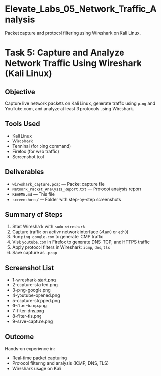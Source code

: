 # Elevate_Labs_05_Network_Traffic_Analysis
Packet capture and protocol filtering using Wireshark on Kali Linux.

# Task 5: Capture and Analyze Network Traffic Using Wireshark (Kali Linux)

## Objective
Capture live network packets on Kali Linux, generate traffic using `ping` and YouTube.com, and analyze at least 3 protocols using Wireshark.

## Tools Used
- Kali Linux
- Wireshark
- Terminal (for ping command)
- Firefox (for web traffic)
- Screenshot tool

## Deliverables
- `wireshark_capture.pcap` — Packet capture file
- `Network_Packet_Analysis_Report.txt` — Protocol analysis report
- `README.md` — This file
- `screenshots/` — Folder with step-by-step screenshots

## Summary of Steps
1. Start Wireshark with `sudo wireshark`
2. Capture traffic on active network interface (`wlan0` or `eth0`)
3. Run `ping google.com` to generate ICMP traffic
4. Visit `youtube.com` in Firefox to generate DNS, TCP, and HTTPS traffic
5. Apply protocol filters in Wireshark: `icmp`, `dns`, `tls`
6. Save capture as `.pcap`

## Screenshot List
- 1-wireshark-start.png
- 2-capture-started.png
- 3-ping-google.png
- 4-youtube-opened.png
- 5-capture-stopped.png
- 6-filter-icmp.png
- 7-filter-dns.png
- 8-filter-tls.png
- 9-save-capture.png

## Outcome
Hands-on experience in:
- Real-time packet capturing
- Protocol filtering and analysis (ICMP, DNS, TLS)
- Wireshark usage on Kali

